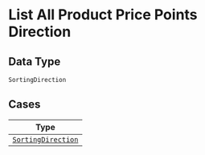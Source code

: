 
# List All Product Price Points Direction

## Data Type

`SortingDirection`

## Cases

| Type |
|  --- |
| [`SortingDirection`](../../../doc/models/sorting-direction.md) |

